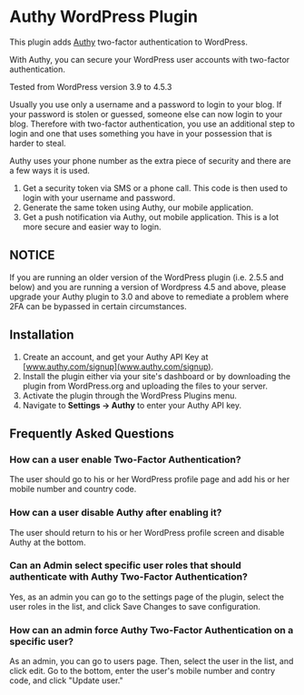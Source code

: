 # Authy WordPress Plugin

This plugin adds [Authy](http://www.authy.com) two-factor authentication to WordPress.

With Authy, you can secure your WordPress user accounts with two-factor authentication.

Tested from WordPress version 3.9 to 4.5.3

Usually you use only a username and a password to login to your blog. If your password is stolen or guessed, someone else can now login to your blog. Therefore with two-factor authentication, you use an additional step to login and one that uses something you have in your possession that is harder to steal.

Authy uses your phone number as the extra piece of security and there are a few ways it is used.

1. Get a security token via SMS or a phone call. This code is then used to login with your username and password.
2. Generate the same token using Authy, our mobile application.
3. Get a push notification via Authy, out mobile application. This is a lot more secure and easier way to login.

## NOTICE
If you are running an older version of the WordPress plugin (i.e. 2.5.5 and below) and you are running a version of Wordpress 4.5 and above, please upgrade your Authy plugin to 3.0 and above to remediate a problem where 2FA can be bypassed in certain circumstances.


## Installation

1. Create an account, and get your Authy API Key at [www.authy.com/signup](www.authy.com/signup).
2. Install the plugin either via your site's dashboard or by downloading the plugin from WordPress.org and uploading the files to your server.
3. Activate the plugin through the WordPress Plugins menu.
4. Navigate to **Settings -> Authy** to enter your Authy API key.


## Frequently Asked Questions

### How can a user enable Two-Factor Authentication?

The user should go to his or her WordPress profile page and add his or her mobile number and country code.

### How can a user disable Authy after enabling it?

The user should return to his or her WordPress profile screen and disable Authy at the bottom.

### Can an Admin select specific user roles that should authenticate with Authy Two-Factor Authentication?

Yes, as an admin you can go to the settings page of the plugin, select the user roles in the list, and click Save Changes to save configuration.

### How can an admin force Authy Two-Factor Authentication on a specific user?

As an admin, you can go to users page. Then, select the user in the list, and click edit. Go to the bottom, enter the user's mobile number and contry code, and click "Update user."
